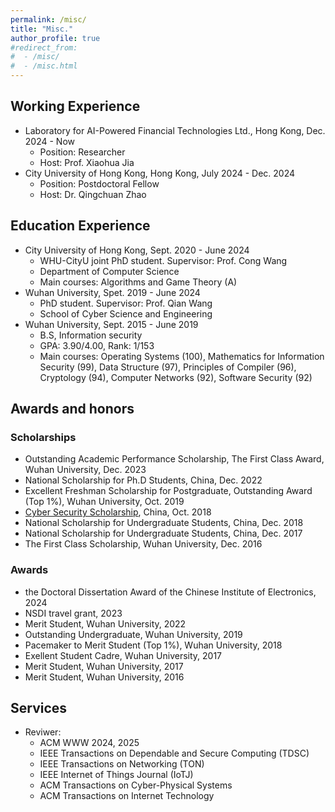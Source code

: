 ```yaml
---
permalink: /misc/
title: "Misc."
author_profile: true
#redirect_from:
#  - /misc/
#  - /misc.html
---
```

## Working Experience
- Laboratory for AI-Powered Financial Technologies Ltd., Hong Kong, Dec. 2024 - Now
  - Position: Researcher
  - Host: Prof. Xiaohua Jia
- City University of Hong Kong, Hong Kong, July 2024 - Dec. 2024
  - Position: Postdoctoral Fellow
  - Host: Dr. Qingchuan Zhao

## Education Experience
- City University of Hong Kong, Sept. 2020 - June 2024
  - WHU-CityU joint PhD student. Supervisor: Prof. Cong Wang
  - Department of Computer Science
  - Main courses: Algorithms and Game Theory (A) 
- Wuhan University, Spet. 2019 - June 2024
  - PhD student. Supervisor: Prof. Qian Wang
  - School of Cyber Science and Engineering
- Wuhan University, Sept. 2015 - June 2019
  - B.S, Information security
  - GPA: 3.90/4.00, Rank: 1/153
  - Main courses: Operating Systems (100), Mathematics for Information Security (99), Data Structure (97), Principles of Compiler (96), Cryptology (94), Computer Networks (92), Software Security (92)

## Awards and honors
### Scholarships
* Outstanding Academic Performance Scholarship, The First Class Award, Wuhan University, Dec. 2023
* National Scholarship for Ph.D Students, China, Dec. 2022
* Excellent Freshman Scholarship for Postgraduate, Outstanding Award (Top 1%), Wuhan University, Oct. 2019
* [Cyber Security Scholarship](http://www.cidf.net/2018-08/23/c_1123316483.htm), China, Oct. 2018
* National Scholarship for Undergraduate Students, China, Dec. 2018
* National Scholarship for Undergraduate Students, China, Dec. 2017
* The First Class Scholarship, Wuhan University, Dec. 2016


### Awards
* the Doctoral Dissertation Award of the Chinese Institute of Electronics, 2024
* NSDI travel grant, 2023
* Merit Student, Wuhan University, 2022
* Outstanding Undergraduate, Wuhan University, 2019
* Pacemaker to Merit Student (Top 1%), Wuhan University, 2018
* Exellent Student Cadre, Wuhan University, 2017
* Merit Student, Wuhan University, 2017
* Merit Student, Wuhan University, 2016


## Services
- Reviwer:
  - ACM WWW 2024, 2025
  - IEEE Transactions on Dependable and Secure Computing (TDSC)
  - IEEE Transactions on Networking (TON)
  - IEEE Internet of Things Journal (IoTJ)
  - ACM Transactions on Cyber-Physical Systems
  - ACM Transactions on Internet Technology

